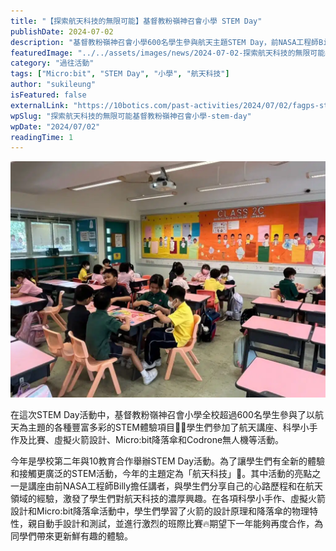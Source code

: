 ```yaml
---
title: "【探索航天科技的無限可能】基督教粉嶺神召會小學 STEM Day"
publishDate: 2024-07-02
description: "基督教粉嶺神召會小學600名學生參與航天主題STEM Day，前NASA工程師Billy分享航天經驗，學生體驗虛擬火箭設計、Micro:bit降落傘和Codrone無人機等活動。"
featuredImage: "../../assets/images/news/2024-07-02-探索航天科技的無限可能基督教粉嶺神召會小學-stem-day/image1.jpeg"
category: "過往活動"
tags: ["Micro:bit", "STEM Day", "小學", "航天科技"]
author: "sukileung"
isFeatured: false
externalLink: "https://10botics.com/past-activities/2024/07/02/fagps-stem-day/"
wpSlug: "探索航天科技的無限可能基督教粉嶺神召會小學-stem-day"
wpDate: "2024/07/02"
readingTime: 1
---
```


![](../../assets/images/news/2024-07-02-探索航天科技的無限可能基督教粉嶺神召會小學-stem-day/image2.jpeg)

在這次STEM Day活動中，基督教粉嶺神召會小學全校超過600名學生參與了以航天為主題的各種豐富多彩的STEM體驗項目🚀🌌學生們參加了航天講座、科學小手作及比賽、虛擬火箭設計、Micro:bit降落傘和Codrone無人機等活動。

今年是學校第二年與10教育合作舉辦STEM Day活動。為了讓學生們有全新的體驗和接觸更廣泛的STEM活動，今年的主題定為「航天科技」🌠。其中活動的亮點之一是講座由前NASA工程師Billy擔任講者，與學生們分享自己的心路歷程和在航天領域的經驗，激發了學生們對航天科技的濃厚興趣。在各項科學小手作、虛擬火箭設計和Micro:bit降落傘活動中，學生們學習了火箭的設計原理和降落傘的物理特性，親自動手設計和測試，並進行激烈的班際比賽🔥期望下一年能夠再度合作，為同學們帶來更新鮮有趣的體驗。
